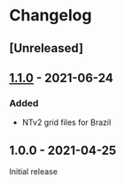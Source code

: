 # Changelog

## [Unreleased]

## [1.1.0] - 2021-06-24
### Added
- NTv2 grid files for Brazil

## 1.0.0 - 2021-04-25
Initial release


[1.1.0]: https://github.com/dvdoug/PHPCoordAsia/compare/1.0.0...1.1.0
